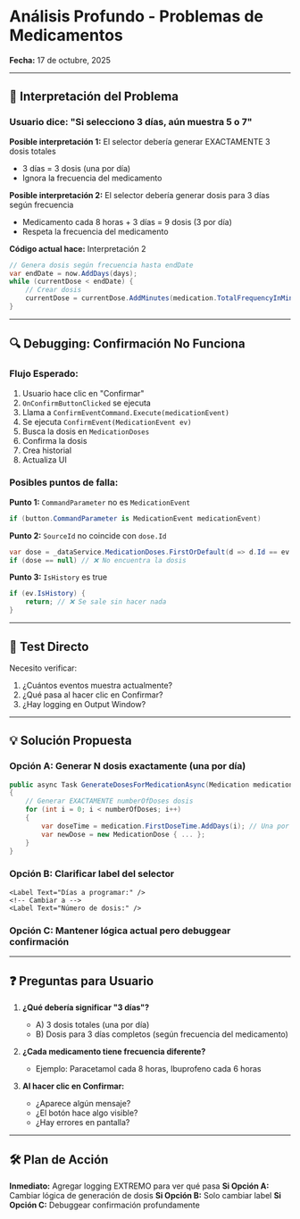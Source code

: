 # Análisis Profundo - Problemas de Medicamentos
**Fecha:** 17 de octubre, 2025

---

## 🔴 Interpretación del Problema

### Usuario dice: "Si selecciono 3 días, aún muestra 5 o 7"

**Posible interpretación 1:** El selector debería generar EXACTAMENTE 3 dosis totales
- 3 días = 3 dosis (una por día)
- Ignora la frecuencia del medicamento

**Posible interpretación 2:** El selector debería generar dosis para 3 días según frecuencia
- Medicamento cada 8 horas + 3 días = 9 dosis (3 por día)
- Respeta la frecuencia del medicamento

**Código actual hace:** Interpretación 2
```csharp
// Genera dosis según frecuencia hasta endDate
var endDate = now.AddDays(days);
while (currentDose < endDate) {
    // Crear dosis
    currentDose = currentDose.AddMinutes(medication.TotalFrequencyInMinutes);
}
```

---

## 🔍 Debugging: Confirmación No Funciona

### Flujo Esperado:
1. Usuario hace clic en "Confirmar"
2. `OnConfirmButtonClicked` se ejecuta
3. Llama a `ConfirmEventCommand.Execute(medicationEvent)`
4. Se ejecuta `ConfirmEvent(MedicationEvent ev)`
5. Busca la dosis en `MedicationDoses`
6. Confirma la dosis
7. Crea historial
8. Actualiza UI

### Posibles puntos de falla:

**Punto 1:** `CommandParameter` no es `MedicationEvent`
```csharp
if (button.CommandParameter is MedicationEvent medicationEvent)
```

**Punto 2:** `SourceId` no coincide con `dose.Id`
```csharp
var dose = _dataService.MedicationDoses.FirstOrDefault(d => d.Id == ev.SourceId);
if (dose == null) // ❌ No encuentra la dosis
```

**Punto 3:** `IsHistory` es true
```csharp
if (ev.IsHistory) {
    return; // ❌ Se sale sin hacer nada
}
```

---

## 🔬 Test Directo

Necesito verificar:
1. ¿Cuántos eventos muestra actualmente?
2. ¿Qué pasa al hacer clic en Confirmar?
3. ¿Hay logging en Output Window?

---

## 💡 Solución Propuesta

### Opción A: Generar N dosis exactamente (una por día)
```csharp
public async Task GenerateDosesForMedicationAsync(Medication medication, int numberOfDoses)
{
    // Generar EXACTAMENTE numberOfDoses dosis
    for (int i = 0; i < numberOfDoses; i++)
    {
        var doseTime = medication.FirstDoseTime.AddDays(i); // Una por día
        var newDose = new MedicationDose { ... };
    }
}
```

### Opción B: Clarificar label del selector
```xaml
<Label Text="Días a programar:" /> 
<!-- Cambiar a -->
<Label Text="Número de dosis:" />
```

### Opción C: Mantener lógica actual pero debuggear confirmación

---

## ❓ Preguntas para Usuario

1. **¿Qué debería significar "3 días"?**
   - A) 3 dosis totales (una por día)
   - B) Dosis para 3 días completos (según frecuencia del medicamento)

2. **¿Cada medicamento tiene frecuencia diferente?**
   - Ejemplo: Paracetamol cada 8 horas, Ibuprofeno cada 6 horas

3. **Al hacer clic en Confirmar:**
   - ¿Aparece algún mensaje?
   - ¿El botón hace algo visible?
   - ¿Hay errores en pantalla?

---

## 🛠️ Plan de Acción

**Inmediato:** Agregar logging EXTREMO para ver qué pasa
**Si Opción A:** Cambiar lógica de generación de dosis
**Si Opción B:** Solo cambiar label
**Si Opción C:** Debuggear confirmación profundamente

